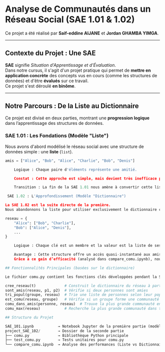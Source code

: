 #  Analyse de Communautés dans un Réseau Social (SAE 1.01 & 1.02)

Ce projet a été réalisé par **Saif-eddine AlJANE** et **Jordan GHAMBA YIMGA**.

---

##  Contexte du Projet : Une SAE

**SAE** signifie *Situation d'Apprentissage et d'Évaluation*.  
Dans notre cursus, il s'agit d'un projet pratique qui permet de **mettre en application concrète** des concepts vus en cours (comme les structures de données) et d'être **évalués** sur ce travail.  
Ce projet s'est déroulé **en binôme**.

---

##  Notre Parcours : De la Liste au Dictionnaire

Ce projet est divisé en deux parties, montrant une **progression logique** dans l’apprentissage des structures de données.

###  SAE 1.01 : Les Fondations (Modèle "Liste")

Nous avons d'abord modélisé le réseau social avec une structure de données simple : une **liste** (`list`).

```python
amis = ["Alice", "Bob", "Alice", "Charlie", "Bob", "Denis"]

    Logique : Chaque paire d'éléments représente une amitié.

    Constat : Cette approche est simple, mais devient très inefficace pour trouver les amis d'une personne dans un grand réseau, car il faut parcourir toute la liste à chaque fois.

    Transition : La fin de la SAE 1.01 nous amène à convertir cette liste en une structure plus performante : le dictionnaire (dict).

 SAE 1.02 : L'Approfondissement (Modèle "Dictionnaire")

La SAE 1.02 est la suite directe de la première.
Nous abandonnons la liste pour utiliser exclusivement le dictionnaire comme structure de base.

reseau = {
    "Alice": ["Bob", "Charlie"],
    "Bob": ["Alice", "Denis"],
    ...
}

    Logique : Chaque clé est un membre et la valeur est la liste de ses amis.

    Avantage : Cette structure offre un accès quasi-instantané aux amis d'une personne.
    Grâce à ce gain d’efficacité (analysé dans compare_comu.ipynb), nous avons pu développer des algorithmes d’analyse plus complexes pour identifier de véritables communautés.

## Fonctionnalités Principales (basées sur le dictionnaire)

Le fichier comu.py contient les fonctions clés développées pendant la SAE 1.02 :

cree_reseau(t)             # Construit le dictionnaire du réseau à partir d'une liste
sont_amis(reseau, p1, p2)  # Vérifie si deux personnes sont amies
tri_popul(groupe, reseau)  # Trie une liste de personnes selon leur popularité (nombre d'amis)
est_comu(reseau, groupe)   # Vérifie si un groupe forme une communauté (tout le monde est ami avec tout le monde)
comu_dans_amis(personne, reseau)  # Trouve la plus grande communauté en partant d'une personne
comu_max(reseau)           # Recherche la plus grande communauté dans tout le réseau

## Structure du Projet

SAE_101.ipynb           → Notebook Jupyter de la première partie (modèle Liste)
project_SAE_102/        → Dossier de la seconde partie
├── comu.py             → Bibliothèque Python principale
├── test_comu.py        → Tests unitaires pour comu.py
└── compare_comu.ipynb  → Analyse des performances (Liste vs Dictionnaire)
